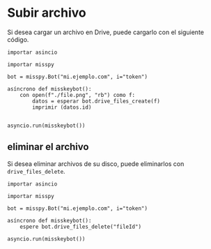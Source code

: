 # Subir archivo
Si desea cargar un archivo en Drive, puede cargarlo con el siguiente código.
```
importar asincio

importar misspy

bot = misspy.Bot("mi.ejemplo.com", i="token")

asíncrono def misskeybot():
    con open(f"./file.png", "rb") como f:
        datos = esperar bot.drive_files_create(f)
        imprimir (datos.id)
        
    
asyncio.run(misskeybot())
```

## eliminar el archivo
Si desea eliminar archivos de su disco, puede eliminarlos con `drive_files_delete`.
```
importar asincio

importar misspy

bot = misspy.Bot("mi.ejemplo.com", i="token")

asíncrono def misskeybot():
    espere bot.drive_files_delete("fileId")
    
asyncio.run(misskeybot())
```